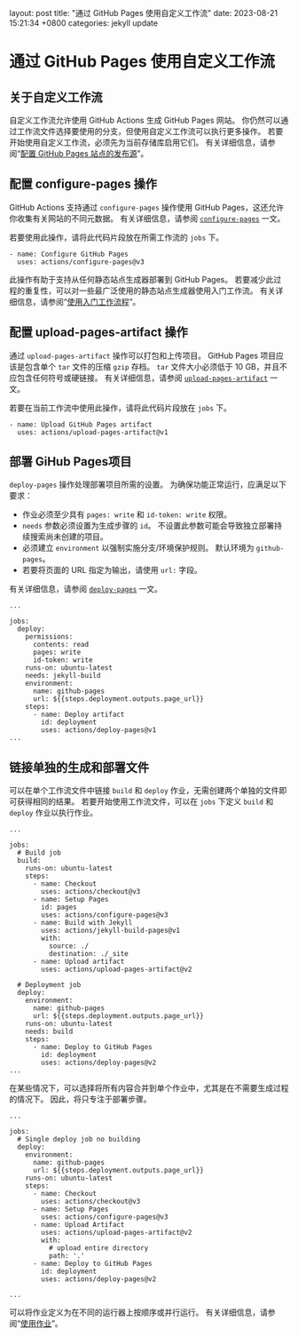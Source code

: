 layout: post
title:  "通过 GitHub Pages 使用自定义工作流"
date:   2023-08-21 15:21:34 +0800
categories: jekyll update

# 通过 GitHub Pages 使用自定义工作流

## 关于自定义工作流

自定义工作流允许使用 GitHub Actions 生成 GitHub Pages 网站。 你仍然可以通过工作流文件选择要使用的分支，但使用自定义工作流可以执行更多操作。 若要开始使用自定义工作流，必须先为当前存储库启用它们。 有关详细信息，请参阅“[配置 GitHub Pages 站点的发布源](https://docs.github.com/zh/pages/getting-started-with-github-pages/configuring-a-publishing-source-for-your-github-pages-site#publishing-with-a-custom-github-actions-workflow)”。

## 配置 configure-pages 操作

GitHub Actions 支持通过 `configure-pages` 操作使用 GitHub Pages，这还允许你收集有关网站的不同元数据。 有关详细信息，请参阅 [`configure-pages`](https://github.com/marketplace/actions/configure-github-pages) 一文。

若要使用此操作，请将此代码片段放在所需工作流的 `jobs` 下。

```
- name: Configure GitHub Pages
  uses: actions/configure-pages@v3
```

此操作有助于支持从任何静态站点生成器部署到 GitHub Pages。 若要减少此过程的重复性，可以对一些最广泛使用的静态站点生成器使用入门工作流。 有关详细信息，请参阅“[使用入门工作流程](https://docs.github.com/zh/actions/using-workflows/using-starter-workflows)”。

## 配置 upload-pages-artifact 操作

通过 `upload-pages-artifact` 操作可以打包和上传项目。 GitHub Pages 项目应该是包含单个 `tar` 文件的压缩 `gzip` 存档。 `tar` 文件大小必须低于 10 GB，并且不应包含任何符号或硬链接。 有关详细信息，请参阅 [`upload-pages-artifact`](https://github.com/marketplace/actions/upload-github-pages-artifact) 一文。

若要在当前工作流中使用此操作，请将此代码片段放在 `jobs` 下。

```
- name: Upload GitHub Pages artifact
  uses: actions/upload-pages-artifact@v1
```

## 部署 GiHub Pages项目

`deploy-pages` 操作处理部署项目所需的设置。 为确保功能正常运行，应满足以下要求：

- 作业必须至少具有 `pages: write` 和 `id-token: write` 权限。
- `needs` 参数必须设置为生成步骤的 `id`。 不设置此参数可能会导致独立部署持续搜索尚未创建的项目。
- 必须建立 `environment` 以强制实施分支/环境保护规则。 默认环境为 `github-pages`。
- 若要将页面的 URL 指定为输出，请使用 `url:` 字段。

有关详细信息，请参阅 [`deploy-pages`](https://github.com/marketplace/actions/deploy-github-pages-site) 一文。

```
...

jobs:
  deploy:
    permissions:
      contents: read
      pages: write
      id-token: write
    runs-on: ubuntu-latest
    needs: jekyll-build
    environment:
      name: github-pages
      url: ${{steps.deployment.outputs.page_url}}
    steps:
      - name: Deploy artifact
        id: deployment
        uses: actions/deploy-pages@v1
...
```

## 链接单独的生成和部署文件

可以在单个工作流文件中链接 `build` 和 `deploy` 作业，无需创建两个单独的文件即可获得相同的结果。 若要开始使用工作流文件，可以在 `jobs` 下定义 `build` 和 `deploy` 作业以执行作业。

```
...

jobs:
  # Build job
  build:
    runs-on: ubuntu-latest
    steps:
      - name: Checkout
        uses: actions/checkout@v3
      - name: Setup Pages
        id: pages
        uses: actions/configure-pages@v3
      - name: Build with Jekyll
        uses: actions/jekyll-build-pages@v1
        with:
          source: ./
          destination: ./_site
      - name: Upload artifact
        uses: actions/upload-pages-artifact@v2

  # Deployment job
  deploy:
    environment:
      name: github-pages
      url: ${{steps.deployment.outputs.page_url}}
    runs-on: ubuntu-latest
    needs: build
    steps:
      - name: Deploy to GitHub Pages
        id: deployment
        uses: actions/deploy-pages@v2
...
```

在某些情况下，可以选择将所有内容合并到单个作业中，尤其是在不需要生成过程的情况下。 因此，将只专注于部署步骤。

```
...

jobs:
  # Single deploy job no building
  deploy:
    environment:
      name: github-pages
      url: ${{steps.deployment.outputs.page_url}}
    runs-on: ubuntu-latest
    steps:
      - name: Checkout
        uses: actions/checkout@v3
      - name: Setup Pages
        uses: actions/configure-pages@v3
      - name: Upload Artifact
        uses: actions/upload-pages-artifact@v2
        with:
          # upload entire directory
          path: '.'
      - name: Deploy to GitHub Pages
        id: deployment
        uses: actions/deploy-pages@v2

...
```

可以将作业定义为在不同的运行器上按顺序或并行运行。 有关详细信息，请参阅“[使用作业](https://docs.github.com/zh/actions/using-jobs)”。